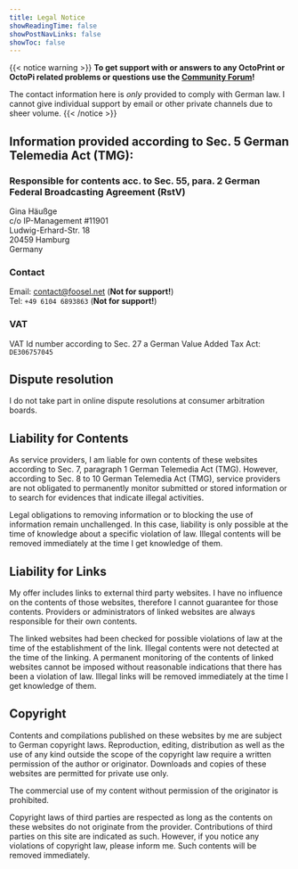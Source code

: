 ```yaml
---
title: Legal Notice
showReadingTime: false
showPostNavLinks: false
showToc: false
---
```


{{< notice warning >}}
**To get support with or answers to any OctoPrint or OctoPi related problems or questions use the [Community Forum](https://community.octoprint.org)!**

The contact information here is *only* provided to comply with German law. I cannot give individual support by email or other private channels due to sheer volume.
{{< /notice >}}

## Information provided according to Sec. 5 German Telemedia Act (TMG):

### Responsible for contents acc. to Sec. 55, para. 2 German Federal Broadcasting Agreement (RstV)

Gina Häußge  
c/o IP-Management #11901  
Ludwig-Erhard-Str. 18  
20459 Hamburg  
Germany

### Contact

Email: [contact@foosel.net](mailto:contact@foosel.net) (**Not for support!**)  
Tel: `+49 6104 6893863` (**Not for support!**)

### VAT

VAT Id number according to Sec. 27 a German Value Added Tax Act: `DE306757045`

## Dispute resolution

I do not take part in online dispute resolutions at consumer arbitration boards.

## Liability for Contents

As service providers, I am liable for own contents of these websites according to Sec. 7, paragraph 1 German Telemedia Act (TMG). However, according to Sec. 8 to 10 German Telemedia Act (TMG), service providers are not obligated to permanently monitor submitted or stored information or to search for evidences that indicate illegal activities.

Legal obligations to removing information or to blocking the use of information remain unchallenged. In this case, liability is only possible at the time of knowledge about a specific violation of law. Illegal contents will be removed immediately at the time I get knowledge of them.

## Liability for Links

My offer includes links to external third party websites. I have no influence on the contents of those websites, therefore I cannot guarantee for those contents. Providers or administrators of linked websites are always responsible for their own contents.

The linked websites had been checked for possible violations of law at the time of the establishment of the link. Illegal contents were not detected at the time of the linking. A permanent monitoring of the contents of linked websites cannot be imposed without reasonable indications that there has been a violation of law. Illegal links will be removed immediately at the time I get knowledge of them.

## Copyright

Contents and compilations published on these websites by me are subject to German copyright laws. Reproduction, editing, distribution as well as the use of any kind outside the scope of the copyright law require a written permission of the author or originator. Downloads and copies of these websites are permitted for private use only.

The commercial use of my content without permission of the originator is prohibited.

Copyright laws of third parties are respected as long as the contents on these websites do not originate from the provider. Contributions of third parties on this site are indicated as such. However, if you notice any violations of copyright law, please inform me. Such contents will be removed immediately.
